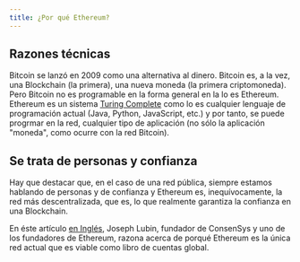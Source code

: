 ```yaml
---
title: ¿Por qué Ethereum?
---
```


## Razones técnicas

Bitcoin se lanzó en 2009 como una alternativa al dinero. Bitcoin es, a la vez, una Blockchain (la primera), una nueva moneda (la primera criptomoneda). Pero Bitcoin no es programable en la forma general en la lo es Ethereum. Ethereum es un sistema [Turing Complete](https://en.wikipedia.org/wiki/Turing_completeness) como lo es cualquier lenguaje de programación actual (Java, Python, JavaScript, etc.) y por tanto, se puede progrmar en la red, cualquier tipo de aplicación (no sólo la aplicación "moneda", como ocurre con la red Bitcoin).

## Se trata de personas y confianza

Hay que destacar que, en el caso de una red pública, siempre estamos hablando de personas y de confianza y Ethereum es, inequívocamente, la red más descentralizada, que es, lo que realmente garantiza la confianza en una Blockchain.

En éste artículo [en Inglés](https://www.trustnodes.com/2019/04/05/joseph-lubin-tears-apart-dfinity-polkadot-cosmos-fabric-eos-corda-says-only-ethereum-viable-as-a-global-settlement-layer), Joseph Lubin, fundador de ConsenSys y uno de los fundadores de Ethereum, razona acerca de porqué Ethereum es la única red actual que es viable como libro de cuentas global.
